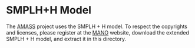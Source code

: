 # SMPLH+H Model

The [AMASS](https://amass.is.tue.mpg.de) project uses the SMPLH + H model.
To respect the copyrights and licenses, please register at the [MANO](https://mano.is.tue.mpg.de/index.html) website, download the extended SMPLH + H model, and extract it in this directory.